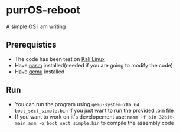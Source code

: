 # purrOS-reboot
 A simple OS I am writing
 
 ## Prerequistics
 - The code has been test on [Kali Linux](https://www.kali.org/)
 - Have [nasm](https://www.nasm.us/) installed(needed if you are going to modify the code)
 - Have [qemu](https://www.qemu.org/) installed
 
 ## Run
 - You can run the program using
 `qemu-system-x86_64 boot_sect_simple.bin`
 If you just want to run the provided .bin file</br>
- If you want to work on it's developement use:
`nasm -f bin 32bit-main.asm -o boot_sect_simple.bin`
to compile the assembly code

